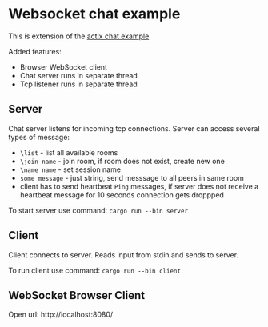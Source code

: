 # Websocket chat example

This is extension of the 
[actix chat example](https://github.com/fafhrd91/actix/tree/master/examples/chat)

Added features:

* Browser WebSocket client
* Chat server runs in separate thread
* Tcp listener runs in separate thread


## Server

Chat server listens for incoming tcp connections. Server can access several types of message:

  * `\list` - list all available rooms
  * `\join name` - join room, if room does not exist, create new one
  * `\name name` - set session name
  * `some message` - just string, send messsage to all peers in same room
  * client has to send heartbeat `Ping` messages, if server does not receive a heartbeat 
  message for 10 seconds connection gets droppped
  
To start server use command: `cargo run --bin server`

## Client

Client connects to server. Reads input from stdin and sends to server.

To run client use command: `cargo run --bin client`


## WebSocket Browser Client

Open url: http://localhost:8080/
